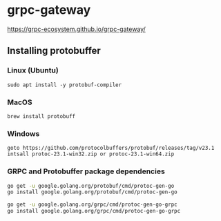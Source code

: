# grpc-gateway

https://grpc-ecosystem.github.io/grpc-gateway/

## Installing protobuffer

### Linux (Ubuntu)
```
sudo apt install -y protobuf-compiler
```

### MacOS
```
brew install protobuff
```

### Windows
```
goto https://github.com/protocolbuffers/protobuf/releases/tag/v23.1
intsall protoc-23.1-win32.zip or protoc-23.1-win64.zip
```

### GRPC and Protobuffer package dependencies

```sh
go get -u google.golang.org/protobuf/cmd/protoc-gen-go
go install google.golang.org/protobuf/cmd/protoc-gen-go

go get -u google.golang.org/grpc/cmd/protoc-gen-go-grpc
go install google.golang.org/grpc/cmd/protoc-gen-go-grpc
```